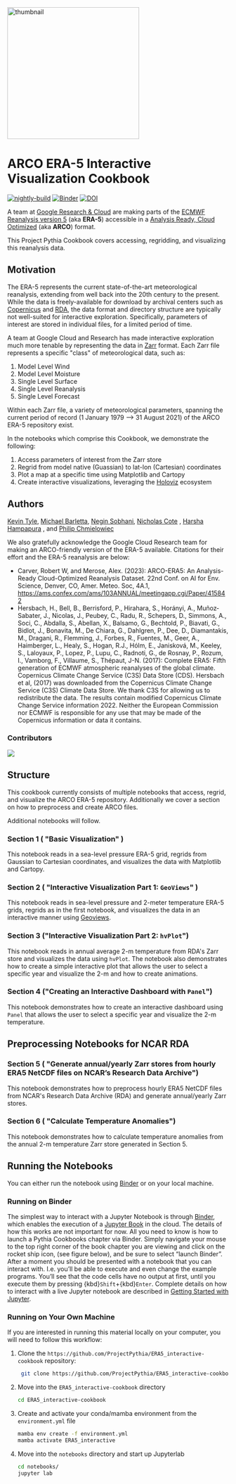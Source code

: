 <img src="thumbnail.png" alt="thumbnail" width="300"/>

# ARCO ERA-5 Interactive Visualization Cookbook

[![nightly-build](https://github.com/ProjectPythia/ERA5_interactive-cookbook/actions/workflows/nightly-build.yaml/badge.svg)](https://github.com/ProjectPythia/ERA5_interactive-cookbook/actions/workflows/nightly-build.yaml)
[![Binder](https://binder.projectpythia.org/badge_logo.svg)](https://binder.projectpythia.org/v2/gh/ProjectPythia/ERA5_interactive-cookbook/main?labpath=notebooks)
[![DOI](https://zenodo.org/badge/657280462.svg)](https://zenodo.org/badge/latestdoi/657280462)

A team at [Google Research & Cloud](https://research.google/) are making parts of the [ECMWF Reanalysis version 5](https://www.ecmwf.int/en/forecasts/dataset/ecmwf-reanalysis-v5) (aka **ERA-5**) accessible in a [Analysis Ready, Cloud Optimized](https://www.frontiersin.org/articles/10.3389/fclim.2021.782909/full) (aka **ARCO**) format.

This Project Pythia Cookbook covers accessing, regridding, and visualizing this reanalysis data.

## Motivation

The ERA-5 represents the current state-of-the-art meteorological reanalysis, extending from well back into the 20th century to the present. While the data is freely-available for download by archival centers such as [Copernicus](https://www.copernicus.eu/en) and [RDA](https://rda.ucar.edu/), the data format and directory structure are typically not well-suited for interactive exploration. Specifically, parameters of interest are stored in individual files, for a limited period of time.

A team at Google Cloud and Research has made interactive exploration much more tenable by representing the data in [Zarr](https://zarr.readthedocs.io/en/stable/) format. Each Zarr file represents a specific "class" of meteorological data, such as:

1. Model Level Wind
2. Model Level Moisture
3. Single Level Surface
4. Single Level Reanalysis
5. Single Level Forecast

Within each Zarr file, a variety of meteorological parameters, spanning the current period of record (1 January 1979 --> 31 August 2021) of the ARCO ERA-5 repository exist.

In the notebooks which comprise this Cookbook, we demonstrate the following:

1. Access parameters of interest from the Zarr store
2. Regrid from model native (Guassian) to lat-lon (Cartesian) coordinates
3. Plot a map at a specific time using Matplotlib and Cartopy
4. Create interactive visualizations, leveraging the [Holoviz](https://holoviz.org) ecosystem

## Authors

[Kevin Tyle](https://github.com/ktyle), [Michael Barletta](https://github.com/Michael-Barletta), [Negin Sobhani](https://github.com/negin513), [Nicholas Cote](https://github.com/ncote) , [Harsha Hampapura](https://github.com/hrhampapura) , and [Philip Chmielowiec](https://github.com/philip2c)

We also gratefully acknowledge the Google Cloud Research team for making an ARCO-friendly version of the ERA-5 available. Citations for their effort and the ERA-5 reanalysis are below:

- Carver, Robert W, and Merose, Alex. (2023): ARCO-ERA5: An Analysis-Ready Cloud-Optimized Reanalysis Dataset. 22nd Conf. on AI for Env. Science, Denver, CO, Amer. Meteo. Soc, 4A.1, https://ams.confex.com/ams/103ANNUAL/meetingapp.cgi/Paper/415842
- Hersbach, H., Bell, B., Berrisford, P., Hirahara, S., Horányi, A.,
  Muñoz‐Sabater, J., Nicolas, J., Peubey, C., Radu, R., Schepers, D.,
  Simmons, A., Soci, C., Abdalla, S., Abellan, X., Balsamo, G.,
  Bechtold, P., Biavati, G., Bidlot, J., Bonavita, M., De Chiara, G.,
  Dahlgren, P., Dee, D., Diamantakis, M., Dragani, R., Flemming, J.,
  Forbes, R., Fuentes, M., Geer, A., Haimberger, L., Healy, S.,
  Hogan, R.J., Hólm, E., Janisková, M., Keeley, S., Laloyaux, P.,
  Lopez, P., Lupu, C., Radnoti, G., de Rosnay, P., Rozum, I., Vamborg, F.,
  Villaume, S., Thépaut, J-N. (2017): Complete ERA5: Fifth generation of
  ECMWF atmospheric reanalyses of the global climate. Copernicus Climate
  Change Service (C3S) Data Store (CDS).
  Hersbach et al, (2017) was downloaded from the Copernicus Climate Change
  Service (C3S) Climate Data Store. We thank C3S for allowing us to
  redistribute the data.
  The results contain modified Copernicus Climate Change Service
  information 2022. Neither the European Commission nor ECMWF is
  responsible for any use that may be made of the Copernicus information
  or data it contains.

### Contributors

<a href="https://github.com/ProjectPythia/ERA5_interactive-cookbook/graphs/contributors">
  <img src="https://contrib.rocks/image?repo=ProjectPythia/ERA5_interactive-cookbook" />
</a>

## Structure

This cookbook currently consists of multiple  notebooks that access, regrid, and visualize the ARCO ERA-5 repository. Additionally we cover a section on how to preprocess and create ARCO files. 

Additional notebooks will follow.

### Section 1 ( "Basic Visualization" )

This notebook reads in a sea-level pressure ERA-5 grid, regrids from Gaussian to Cartesian coordinates, and visualizes the data with Matplotlib and Cartopy.

### Section 2 ( "Interactive Visualization Part 1: `GeoViews`" )

This notebook reads in sea-level pressure and 2-meter temperature ERA-5 grids, regrids as in the first notebook, and visualizes the data in an interactive manner using [Geoviews](https://geoviews.org).

### Section 3 ("Interactive Visualization Part 2: `hvPlot`")
This notebook reads in annual average 2-m temperature from RDA's Zarr store and visualizes the data using `hvPlot`. The notebook also demonstrates how to create a simple interactive plot that allows the user to select a specific year and visualize the 2-m and how to create animations.

### Section 4 ("Creating an Interactive Dashboard with `Panel`")
This notebook demonstrates how to create an interactive dashboard using `Panel` that allows the user to select a specific year and visualize the 2-m temperature. 

## Preprocessing Notebooks for NCAR RDA
### Section 5 ( "Generate annual/yearly Zarr stores from hourly ERA5 NetCDF files on NCAR’s Research Data Archive")
This notebook demonstrates how to preprocess hourly ERA5 NetCDF files from NCAR's Research Data Archive (RDA) and generate annual/yearly Zarr stores.

### Section 6 ( "Calculate Temperature Anomalies")
This notebook demonstrates how to calculate temperature anomalies from the annual 2-m temperature Zarr store generated in Section 5.


## Running the Notebooks

You can either run the notebook using [Binder](https://binder.projectpythia.org/) or on your local machine.

### Running on Binder

The simplest way to interact with a Jupyter Notebook is through
[Binder](https://binder.projectpythia.org/), which enables the execution of a
[Jupyter Book](https://jupyterbook.org) in the cloud. The details of how this works are not
important for now. All you need to know is how to launch a Pythia
Cookbooks chapter via Binder. Simply navigate your mouse to
the top right corner of the book chapter you are viewing and click
on the rocket ship icon, (see figure below), and be sure to select
“launch Binder”. After a moment you should be presented with a
notebook that you can interact with. I.e. you’ll be able to execute
and even change the example programs. You’ll see that the code cells
have no output at first, until you execute them by pressing
{kbd}`Shift`\+{kbd}`Enter`. Complete details on how to interact with
a live Jupyter notebook are described in [Getting Started with
Jupyter](https://foundations.projectpythia.org/foundations/getting-started-jupyter.html).

### Running on Your Own Machine

If you are interested in running this material locally on your computer, you will need to follow this workflow:

1. Clone the `https://github.com/ProjectPythia/ERA5_interactive-cookbook` repository:

   ```bash
    git clone https://github.com/ProjectPythia/ERA5_interactive-cookbook.git
   ```

1. Move into the `ERA5_interactive-cookbook` directory
   ```bash
   cd ERA5_interactive-cookbook
   ```
1. Create and activate your conda/mamba environment from the `environment.yml` file
   ```bash
   mamba env create -f environment.yml
   mamba activate ERA5_interactive
   ```
1. Move into the `notebooks` directory and start up Jupyterlab
   ```bash
   cd notebooks/
   jupyter lab
   ```
